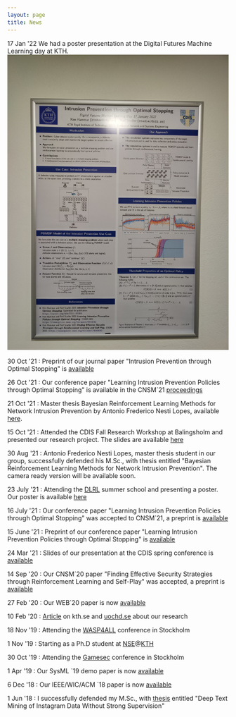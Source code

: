 ```yaml
---
layout: page
title: News
---
```

17 Jan '22
We had a poster presentation at the Digital Futures Machine Learning day at KTH.
![df_poster](/assets/poster-df-jan-22.jpg "Poster January 2022")

30 Oct '21
:   Preprint of our journal paper "Intrusion Prevention through Optimal Stopping" is [available](https://arxiv.org/abs/2111.00289)

26 Oct '21
:   Our conference paper "Learning Intrusion Prevention Policies through Optimal Stopping" is available in the CNSM´21 [proceedings](http://dl.ifip.org/db/conf/cnsm/cnsm2021/index.html)

21 Oct '21
:   Master thesis Bayesian Reinforcement Learning Methods for Network Intrusion Prevention by Antonio Frederico Nesti Lopes, available [here](/assets/papers/Antonio_Nesti_Lopes_2021_Master_Thesis.pdf).

15 Oct '21
:   Attended the CDIS Fall Research Workshop at Balingsholm and presented our research project. The slides are available [here](/assets/slides/riksdagens_forsvarsutskott_S_CDIS_Hammar_20_oct_2021.pdf)

30 Aug '21
:   Antonio Frederico Nesti Lopes, master thesis student in our group, successfully defended his M.Sc., with thesis entitled "Bayesian Reinforcement Learning Methods for Network Intrusion Prevention". The camera ready version will be available soon.

23 July '21
:   Attending the [DLRL](https://dlrl.ca/) summer school and presenting a poster. Our poster is available [here](https://limmen.dev/assets/papers/poster_dlrl_21_optimal_stopping_KimHammar_jul_21.pdf)

16 July '21
:   Our conference paper "Learning Intrusion Prevention Policies through Optimal Stopping" was accepted to CNSM´21, a preprint is [available](https://arxiv.org/pdf/2106.07160.pdf)

15 June '21
:   Preprint of our conference paper "Learning Intrusion Prevention Policies through Optimal Stopping" is [available](https://arxiv.org/pdf/2106.07160.pdf)

24 Mar '21
:   Slides of our presentation at the CDIS spring conference is [available](https://limmen.dev/assets/slides/Kim_Hammar_Rolf_Stadler_CDIS_Spring_Conference_March_24_Self_learning_Systems_for_Defense.pdf)

14 Sep '20
:   Our CNSM´20 paper "Finding Effective Security Strategies through Reinforcement Learning and Self-Play" was accepted, a preprint is [available](https://arxiv.org/abs/2009.08120)

27 Feb '20
:   Our WEB´20 paper is now [available](https://content.iospress.com/articles/web-intelligence/web200428)

10 Feb '20
:   [Article](https://www.kth.se/aktuellt/nyheter/han-ar-med-och-bygger-sveriges-cyberforsvar-1.956832) on kth.se and [uochd.se](https://www.uochd.se/article/view/699759/cyberrymden_det_senaste_slagfaltet_inom_krigforing) about our research

18 Nov '19
:   Attending the [WASP4ALL](https://wasp-sweden.org/wasp4all-future-computing-platforms-for-x/) conference in Stockholm

1 Nov '19
:   Starting as a Ph.D student at [NSE](https://www.kth.se/nse/about-us)@[KTH](https://www.kth.se/)

30 Oct '19
:   Attending the [Gamesec](https://www.gamesec-conf.org/) conference in Stockholm

1 Apr '19
:   Our SysML ´19 demo paper is now [available](https://www.sysml.cc/doc/2019/demo_7.pdf)

6 Dec '18
:   Our IEEE/WIC/ACM ´18 paper is now [available](https://ieeexplore.ieee.org/document/8609589)

1 Jun '18
:   I successfully defended my M.Sc., with [thesis](http://kth.diva-portal.org/smash/record.jsf?aq2=%5B%5B%5D%5D&c=15&af=%5B%5D&searchType=LIST_LATEST&sortOrder2=title_sort_asc&query=&language=sv&pid=diva2%3A1222945&aq=%5B%5B%5D%5D&sf=all&aqe=%5B%5D&sortOrder=author_sort_asc&onlyFullText=false&noOfRows=50&dswid=1766) entitled "Deep Text Mining of Instagram Data Without Strong Supervision"
